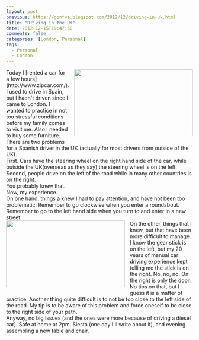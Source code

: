 ```yaml
---
layout: post
previous: https://gonfva.blogspot.com/2012/12/driving-in-uk.html
title: "Driving in the UK"
date: 2012-12-15T19:47:50
comments: false
categories: [London, Personal]
tags:
  - Personal
  - London
---
```


<div class="separator" style="clear: both; text-align: center;"><a href="http://2.bp.blogspot.com/-uSdAKZZk4q8/UMzFl2iSPZI/AAAAAAAAAYo/biTxEmCNF4Q/s1600/DSC_0066.jpg" imageanchor="1" style="clear: right; float: right; margin-bottom: 1em; margin-left: 1em;"><img border="0" height="180" src="http://2.bp.blogspot.com/-uSdAKZZk4q8/UMzFl2iSPZI/AAAAAAAAAYo/biTxEmCNF4Q/s320/DSC_0066.jpg" width="320" /></a></div>
<div>Today I [rented a car for a few hours](http://www.zipcar.com/). I used to drive in Spain, but I hadn't driven since I came to London. I wanted to practice in not too stressful conditions before my family comes to visit me. Also I needed to buy some furniture.</div><div>
</div><div>There are two problems for a Spanish driver in the UK (actually for most drivers from outside of the UK).&nbsp;</div><div>
</div><div>First. Cars have the steering wheel on the right hand side of the car, while outside the UK(overseas as they say) the steering wheel is on the left.&nbsp;</div><div>
</div><div>Second, people drive on the left of the road while in many other countries is on the right.</div><div>
</div><div>You probably knew that.</div><div>
</div><div>Now, my experience.</div><div>
</div><div>On one hand, things a knew I had to pay attention, and have not been too problematic: Remember to go clockwise when you enter a roundabout. Remember to go to the left hand side when you turn to and enter in a new street.</div><div><div class="separator" style="clear: both; text-align: center;"><a href="http://4.bp.blogspot.com/-nTfsCUlDDb8/UMzTzeR784I/AAAAAAAAAY4/V4I3l_nnKrU/s1600/DSC_0065.jpg" imageanchor="1" style="clear: left; float: left; margin-bottom: 1em; margin-right: 1em;"><img border="0" height="180" src="http://4.bp.blogspot.com/-nTfsCUlDDb8/UMzTzeR784I/AAAAAAAAAY4/V4I3l_nnKrU/s320/DSC_0065.jpg" width="320" /></a></div>
</div><div>On the other, things that I knew, but that have been more difficult to manage. I know the gear stick is on the left, but my 20 years of manual car driving experience kept telling me the stick is on the right. No, no, no. On the right is only the door. No tips on that, but I guess it is a matter of practice. Another thing quite difficult is to not be too close to the left side of the road. My tip is to be aware of this problem and force oneself to be close to the right side of your path.</div><div>
</div><div>Anyway, no big issues (and the ones were more because of driving a diesel car). Safe at home at 2pm. Siesta (one day I'll write about it), and evening assembling a new table and chair.</div><div>
</div><div>
</div>
